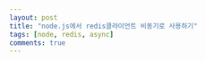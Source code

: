 ```yaml
---
layout: post
title: "node.js에서 redis클라이언트 비동기로 사용하기"
tags: [node, redis, async]
comments: true
---
```


